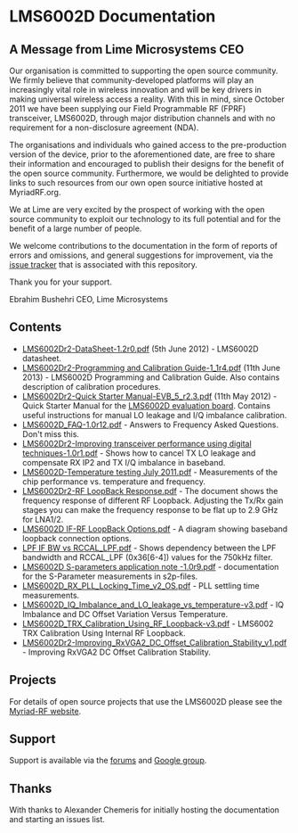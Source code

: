LMS6002D Documentation 
======================

A Message from Lime Microsystems CEO
------------------------------------

Our organisation is committed to supporting the open source community. We firmly believe that community-developed platforms will play an increasingly vital role in wireless innovation and will be key drivers in making universal wireless access a reality. With this in mind, since October 2011 we have been supplying our Field Programmable RF (FPRF) transceiver, LMS6002D, through major distribution channels and with no requirement for a non-disclosure agreement (NDA).

The organisations and individuals who gained access to the pre-production version of the device, prior to the aforementioned date, are free to share their information and encouraged to publish their designs for the benefit of the open source community. Furthermore, we would be delighted to provide links to such resources from our own open source initiative hosted at MyriadRF.org.

We at Lime are very excited by the prospect of working with the open source community to exploit our technology to its full potential and for the benefit of a large number of people.

We welcome contributions to the documentation in the form of reports of errors and omissions, and general suggestions for improvement, via the [issue tracker](https://github.com/myriadrf/LMS6002D-docs/issues) that is associated with this repository.

Thank you for your support.

Ebrahim Bushehri
CEO, Lime Microsystems

Contents
--------

 * [LMS6002Dr2-DataSheet-1.2r0.pdf][1] (5th June 2012) - LMS6002D datasheet.
 * [LMS6002Dr2-Programming and Calibration Guide-1_1r4.pdf][2] (11th June 2013) - LMS6002D Programming and Calibration Guide. Also contains description of calibration procedures.
 * [LMS6002Dr2-Quick Starter Manual-EVB_5_r2.3.pdf][3] (11th May 2012) - Quick Starter Manual for the [LMS6002D evaluation board][EVB]. Contains useful instructions for manual LO leakage and I/Q imbalance calibration.
 * [LMS6002D_FAQ-1.0r12.pdf][4] - Answers to Frequency Asked Questions. Don't miss this.
 * [LMS6002Dr2-Improving transceiver performance using digital techniques-1.0r1.pdf][5] - Shows how to cancel TX LO leakage and compensate RX IP2 and TX I/Q imbalance in baseband.
 * [LMS6002D-Temperature testing July 2011.pdf][6] - Measurements of the chip performance vs. temperature and frequency.
 * [LMS6002Dr2-RF LoopBack Response.pdf][7] - The document shows the frequency response of different RF Loopback. Adjusting the Tx/Rx gain stages you can make the frequency response to be flat up to 2.9 GHz for LNA1/2.
 * [LMS6002D IF-RF LoopBack Options.pdf][8] - A diagram showing baseband loopback connection options.
 * [LPF IF BW vs RCCAL_LPF.pdf][9] - Shows dependency between the LPF bandwidth and RCCAL_LPF (0x36[6-4]) values for the 750kHz filter.
 * [LMS6002D S-parameters application note -1.0r9.pdf][10] - documentation for the S-Parameter measurements in s2p-files.
 * [LMS6002D_RX_PLL_Locking_Time_v2_OS.pdf][11] - PLL settling time measurements.
 * [LMS6002D_IQ_Imbalance_and_LO_leakage_vs_temperature-v3.pdf][12] - IQ Imbalance and DC Offset Variation Versus Temperature.
 * [LMS6002D_TRX_Calibration_Using_RF_Loopback-v3.pdf][13] - LMS6002 TRX Calibration Using Internal RF Loopback.
 * [LMS6002Dr2-Improving_RxVGA2_DC_Offset_Calibration_Stability_v1.pdf][14] - Improving RxVGA2 DC Offset Calibration Stability.

[1]: https://github.com/myriadrf/LMS6002D-docs/raw/master/LMS6002Dr2-DataSheet-1.2r0.pdf
[2]: https://github.com/myriadrf/LMS6002D-docs/raw/master/LMS6002Dr2-Programming%20and%20Calibration%20Guide-1_1r4.pdf
[3]: https://github.com/myriadrf/LMS6002D-docs/raw/master/LMS6002Dr2-Quick%20Starter%20Manual-EVB_5_r2.3.pdf
[4]: https://github.com/myriadrf/LMS6002D-docs/raw/master/LMS6002D_FAQ-1.0r12.pdf
[5]: https://github.com/myriadrf/LMS6002D-docs/raw/master/LMS6002Dr2-Improving%20transceiver%20performance%20using%20digital%20techniques-1.0r1.pdf
[6]: https://github.com/myriadrf/LMS6002D-docs/raw/master/LMS6002D-Temperature%20testing%20July%202011.pdf
[7]: https://github.com/myriadrf/LMS6002D-docs/raw/master/LMS6002Dr2-RF%20LoopBack%20Response.pdf
[8]: https://github.com/myriadrf/LMS6002D-docs/raw/master/LMS6002D%20IF-RF%20LoopBack%20Options.pdf
[9]: https://github.com/myriadrf/LMS6002D-docs/raw/master/LPF%20IF%20BW%20vs%20RCCAL_LPF.pdf
[10]: https://github.com/myriadrf/LMS6002D-docs/raw/master/LMS6002D%20S-parameters%20application%20note%20-1.0r9.pdf
[11]: https://github.com/myriadrf/LMS6002D-docs/raw/master/LMS6002D_RX_PLL_Locking_Time_v2_OS.pdf
[EVB]: http://www.limemicro.com/lms6002d_eval.php
[12]: https://github.com/myriadrf/LMS6002D-docs/raw/master/LMS6002D_IQ_Imbalance_and_LO_leakage_vs_temperature-v3.pdf
[13]: https://github.com/myriadrf/LMS6002D-docs/raw/master/LMS6002D_TRX_Calibration_Using_RF_Loopback-v3.pdf
[14]: https://github.com/myriadrf/LMS6002D-docs/raw/master/LMS6002Dr2-Improving_RxVGA2_DC_Offset_Calibration_Stability_v1.pdf

Projects
--------

For details of open source projects that use the LMS6002D please see the [Myriad-RF website](http://myriadrf.org).

Support
-------

Support is available via the [forums](http://myriadrf.org/forums/) and [Google group](https://groups.google.com/forum/#!forum/limemicro-opensource).

Thanks
------

With thanks to Alexander Chemeris for initially hosting the documentation and starting an issues list.
